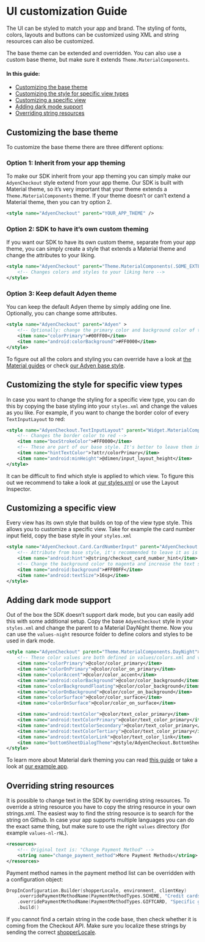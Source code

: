 # UI customization Guide

The UI can be styled to match your app and brand. The styling of fonts, colors, layouts and buttons can be customized using XML and string resources can also be customized.

The base theme can be extended and overridden. You can also use a custom base theme, but make sure it extends `Theme.MaterialComponents`.

#### In this guide:
- [Customizing the base theme](#customizing-the-base-theme)
- [Customizing the style for specific view types](#customizing-the-style-for-specific-view-types)
- [Customizing a specific view](#customizing-a-specific-view)
- [Adding dark mode support](#adding-dark-mode-support)
- [Overriding string resources](#overriding-string-resources)

## Customizing the base theme

To customize the base theme there are three different options:

### Option 1: Inherit from your app theming

To make our SDK inherit from your app theming you can simply make our `AdyenCheckout` style extend from your app theme. Our SDK is built with Material theme, so it’s very important that your theme extends a `Theme.MaterialComponents` theme. If your theme doesn’t or can’t extend a Material theme, then you can try option 2.

```XML
<style name="AdyenCheckout" parent="YOUR_APP_THEME" />
```

### Option 2: SDK to have it’s own custom theming

If you want our SDK to have its own custom theme, separate from your app theme, you can simply create a style that extends a Material theme and change the attributes to your liking.

```XML
<style name="AdyenCheckout" parent="Theme.MaterialComponents(.SOME_EXTENSION)" >
    <!-- Changes colors and styles to your liking here -->
</style>
```

### Option 3: Keep default Adyen theme

You can keep the default Adyen theme by simply adding one line. Optionally, you can change some attributes.

```XML
<style name="AdyenCheckout" parent="Adyen" >
    <!-- Optionally: change the primary color and background color of the default theme -->
    <item name="colorPrimary">#00FF00</item>
    <item name="android:colorBackground">#FF0000</item>
</style>
```

To figure out all the colors and styling you can override have a look at [the Material guides](https://m2.material.io/design/color/the-color-system.html) or check [our Adyen base style](https://github.com/Adyen/adyen-android/blob/main/ui-core/src/main/res/values/styles.xml).

## Customizing the style for specific view types

In case you want to change the styling for a specific view type, you can do this by copying the base styling into your `styles.xml` and change the values as you like. For example, if you want to change the border color of every `TextInputLayout` to red:

```XML
<style name="AdyenCheckout.TextInputLayout" parent="Widget.MaterialComponents.TextInputLayout.OutlinedBox">
    <!-- Changes the border color to red -->
    <item name="boxStrokeColor">#FF0000</item>
    <!-- These are part of our base style. It's better to leave them in so the UI looks good, but you can change the values to your liking -->
    <item name="hintTextColor">?attr/colorPrimary</item>
    <item name="android:minHeight">@dimen/input_layout_height</item>
</style>
```

It can be difficult to find which style is applied to which view. To figure this out we recommend to take a look at [our styles.xml](https://github.com/Adyen/adyen-android/blob/main/ui-core/src/main/res/values/styles.xml) or use the Layout Inspector.

## Customizing a specific view

Every view has its own style that builds on top of the view type style. This allows you to customize a specific view. Take for example the card number input field, copy the base style in your `styles.xml`

```XML
<style name="AdyenCheckout.Card.CardNumberInput" parent="AdyenCheckout.TextInputEditText">
    <!-- Attribute from base style, it's recommended to leave it as is -->
    <item name="android:hint">@string/checkout_card_number_hint</item>
    <!-- Change the background color to magenta and increase the text size -->
    <item name="android:background">#FF00FF</item>
    <item name="android:textSize">16sp</item>
</style>
```

## Adding dark mode support
Out of the box the SDK doesn’t support dark mode, but you can easily add this with some additional setup. Copy the base `AdyenCheckout` style in your `styles.xml` and change the parent to a Material DayNight theme. Now you can use the `values-night` resource folder to define colors and styles to be used in dark mode.

```XML
<style name="AdyenCheckout" parent="Theme.MaterialComponents.DayNight">
    <!-- These color values are both defined in values/colors.xml and values-night/colors.xml to change the color based on selected mode -->
    <item name="colorPrimary">@color/color_primary</item>
    <item name="colorOnPrimary">@color/color_on_primary</item>
    <item name="colorAccent">@color/color_accent</item>
    <item name="android:colorBackground">@color/color_background</item>
    <item name="colorBackgroundFloating">@color/color_background</item>
    <item name="colorOnBackground">@color/color_on_background</item>
    <item name="colorSurface">@color/color_surface</item>
    <item name="colorOnSurface">@color/color_on_surface</item>

    <item name="android:textColor">@color/text_color_primary</item>
    <item name="android:textColorPrimary">@color/text_color_primary</item>
    <item name="android:textColorSecondary">@color/text_color_primary</item>
    <item name="android:textColorTertiary">@color/text_color_primary</item>
    <item name="android:textColorLink">@color/text_color_link</item>
    <item name="bottomSheetDialogTheme">@style/AdyenCheckout.BottomSheetDialogTheme</item>
</style>
```

To learn more about Material dark theming you can read [this guide](https://m2.material.io/develop/android/theming/dark) or take a look at [our example app](https://github.com/Adyen/adyen-android/blob/main/example-app/src/main/res/values/styles.xml).

## Overriding string resources

It is possible to change text in the SDK by overriding string resources. To override a string resource you have to copy the string resource in your own strings.xml. The easiest way to find the string resource is to search for the string on Github. In case your app supports multiple languages you can do the exact same thing, but make sure to use the right `values` directory (for example `values-nl-rNL`).

```XML
<resources>
    <!-- Original text is: "Change Payment Method" -->
    <string name="change_payment_method">More Payment Methods</string>
</resources>
```

Payment method names in the payment method list can be overridden with a configuration object:

```kotlin
DropInConfiguration.Builder(shopperLocale, environment, clientKey)
    .overridePaymentMethodName(PaymentMethodTypes.SCHEME, "Credit cards")
    .overridePaymentMethodName(PaymentMethodTypes.GIFTCARD, "Specific gift card")
    .build()
```

If you cannot find a certain string in the code base, then check whether it is coming from the Checkout API. Make sure you localize these strings by sending the correct [shopperLocale](https://docs.adyen.com/api-explorer/Checkout/latest/post/sessions#request-shopperLocale). 

